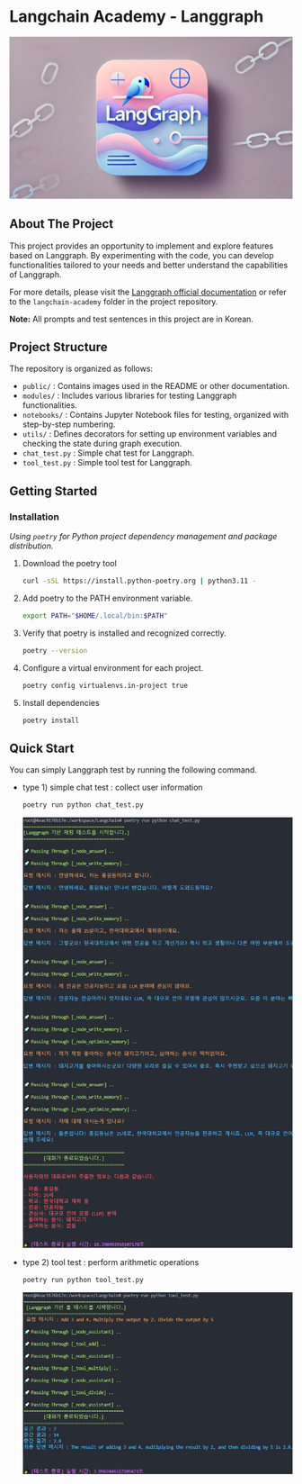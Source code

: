 
# Langchain Academy - Langgraph

<img src="./public/langgraph.png" alt="made by DALL-E" width="600">


## About The Project

This project provides an opportunity to implement and explore features based on Langgraph. By experimenting with the code, you can develop functionalities tailored to your needs and better understand the capabilities of Langgraph.

For more details, please visit the [Langgraph official documentation](https://www.langchain.com/langgraph) or refer to the `langchain-academy` folder in the project repository.

**Note:** All prompts and test sentences in this project are in Korean.

## Project Structure

The repository is organized as follows:

- `public/` : Contains images used in the README or other documentation.
- `modules/` : Includes various libraries for testing Langgraph functionalities.
- `notebooks/` : Contains Jupyter Notebook files for testing, organized with step-by-step numbering.
- `utils/` : Defines decorators for setting up environment variables and checking the state during graph execution.
- `chat_test.py` : Simple chat test for Langgraph.
- `tool_test.py` : Simple tool test for Langgraph.

## Getting Started

### Installation
_Using `poetry` for Python project dependency management and package distribution._

1. Download the poetry tool
    ```bash
    curl -sSL https://install.python-poetry.org | python3.11 -
    ```

2. Add poetry to the PATH environment variable.

    ```bash
    export PATH="$HOME/.local/bin:$PATH"
    ```

3. Verify that poetry is installed and recognized correctly.

    ```bash
    poetry --version
    ```

4. Configure a virtual environment for each project.

    ```bash
    poetry config virtualenvs.in-project true
    ```

5. Install dependencies

    ```bash
    poetry install
    ```

## Quick Start

You can simply Langgraph test by running the following command.

- type 1) simple chat test : collect user information

    ```bash
    poetry run python chat_test.py
    ```

    ![chat_test](./public/chat_test.png)

- type 2) tool test : perform arithmetic operations

    ```bash
    poetry run python tool_test.py
    ```

    ![tool_test](./public/tool_test.png)